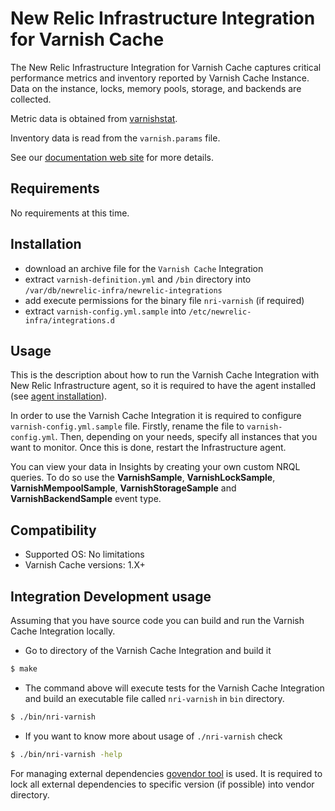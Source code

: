 # New Relic Infrastructure Integration for Varnish Cache

The New Relic Infrastructure Integration for Varnish Cache captures critical performance metrics and inventory reported by Varnish Cache Instance. Data on the instance, locks, memory pools, storage, and backends are collected.

Metric data is obtained from [varnishstat](https://varnish-cache.org/docs/trunk/reference/varnishstat.html).

Inventory data is read from the `varnish.params` file.

See our [documentation web site](https://docs.newrelic.com/docs/integrations/host-integrations/host-integrations-list/varnish-monitoring-integration) for more details.

## Requirements

No requirements at this time.

## Installation

- download an archive file for the `Varnish Cache` Integration
- extract `varnish-definition.yml` and `/bin` directory into `/var/db/newrelic-infra/newrelic-integrations`
- add execute permissions for the binary file `nri-varnish` (if required)
- extract `varnish-config.yml.sample` into `/etc/newrelic-infra/integrations.d`

## Usage

This is the description about how to run the Varnish Cache Integration with New Relic Infrastructure agent, so it is required to have the agent installed (see [agent installation](https://docs.newrelic.com/docs/infrastructure/new-relic-infrastructure/installation/install-infrastructure-linux)).

In order to use the Varnish Cache Integration it is required to configure `varnish-config.yml.sample` file. Firstly, rename the file to `varnish-config.yml`. Then, depending on your needs, specify all instances that you want to monitor. Once this is done, restart the Infrastructure agent.

You can view your data in Insights by creating your own custom NRQL queries. To do so use the **VarnishSample**, **VarnishLockSample**, **VarnishMempoolSample**, **VarnishStorageSample** and **VarnishBackendSample** event type.

## Compatibility

* Supported OS: No limitations
* Varnish Cache versions: 1.X+

## Integration Development usage

Assuming that you have source code you can build and run the Varnish Cache Integration locally.

* Go to directory of the Varnish Cache Integration and build it
```bash
$ make
```
* The command above will execute tests for the Varnish Cache Integration and build an executable file called `nri-varnish` in `bin` directory.
```bash
$ ./bin/nri-varnish
```
* If you want to know more about usage of `./nri-varnish` check
```bash
$ ./bin/nri-varnish -help
```

For managing external dependencies [govendor tool](https://github.com/kardianos/govendor) is used. It is required to lock all external dependencies to specific version (if possible) into vendor directory.

